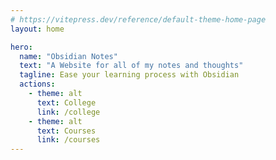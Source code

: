 ```yaml
---
# https://vitepress.dev/reference/default-theme-home-page
layout: home

hero:
  name: "Obsidian Notes"
  text: "A Website for all of my notes and thoughts"
  tagline: Ease your learning process with Obsidian
  actions:
    - theme: alt
      text: College
      link: /college
    - theme: alt
      text: Courses
      link: /courses
---
```

